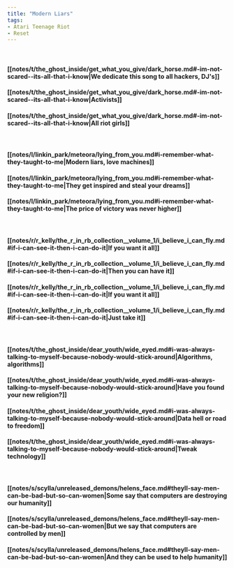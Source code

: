 ```yaml
---
title: "Modern Liars"
tags:
- Atari Teenage Riot
- Reset
---
```

&nbsp;
#### [[notes/t/the_ghost_inside/get_what_you_give/dark_horse.md#-im-not-scared--its-all-that-i-know|We dedicate this song to all hackers, DJ's]]
#### [[notes/t/the_ghost_inside/get_what_you_give/dark_horse.md#-im-not-scared--its-all-that-i-know|Activists]]
#### [[notes/t/the_ghost_inside/get_what_you_give/dark_horse.md#-im-not-scared--its-all-that-i-know|All riot girls]]
&nbsp;
#### [[notes/l/linkin_park/meteora/lying_from_you.md#i-remember-what-they-taught-to-me|Modern liars, love machines]]
#### [[notes/l/linkin_park/meteora/lying_from_you.md#i-remember-what-they-taught-to-me|They get inspired and steal your dreams]]
#### [[notes/l/linkin_park/meteora/lying_from_you.md#i-remember-what-they-taught-to-me|The price of victory was never higher]]
&nbsp;
#### [[notes/r/r_kelly/the_r_in_rb_collection__volume_1/i_believe_i_can_fly.md#if-i-can-see-it-then-i-can-do-it|If you want it all]]
#### [[notes/r/r_kelly/the_r_in_rb_collection__volume_1/i_believe_i_can_fly.md#if-i-can-see-it-then-i-can-do-it|Then you can have it]]
#### [[notes/r/r_kelly/the_r_in_rb_collection__volume_1/i_believe_i_can_fly.md#if-i-can-see-it-then-i-can-do-it|If you want it all]]
#### [[notes/r/r_kelly/the_r_in_rb_collection__volume_1/i_believe_i_can_fly.md#if-i-can-see-it-then-i-can-do-it|Just take it]]
&nbsp;
#### [[notes/t/the_ghost_inside/dear_youth/wide_eyed.md#i-was-always-talking-to-myself-because-nobody-would-stick-around|Algorithms, algorithms]]
#### [[notes/t/the_ghost_inside/dear_youth/wide_eyed.md#i-was-always-talking-to-myself-because-nobody-would-stick-around|Have you found your new religion?]]
#### [[notes/t/the_ghost_inside/dear_youth/wide_eyed.md#i-was-always-talking-to-myself-because-nobody-would-stick-around|Data hell or road to freedom]]
#### [[notes/t/the_ghost_inside/dear_youth/wide_eyed.md#i-was-always-talking-to-myself-because-nobody-would-stick-around|Tweak technology]]
&nbsp;
#### [[notes/s/scylla/unreleased_demons/helens_face.md#theyll-say-men-can-be-bad-but-so-can-women|Some say that computers are destroying our humanity]]
#### [[notes/s/scylla/unreleased_demons/helens_face.md#theyll-say-men-can-be-bad-but-so-can-women|But we say that computers are controlled by men]]
#### [[notes/s/scylla/unreleased_demons/helens_face.md#theyll-say-men-can-be-bad-but-so-can-women|And they can be used to help humanity]]
